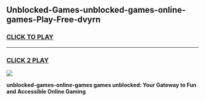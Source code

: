 
## Unblocked-Games-unblocked-games-online-games-Play-Free-dvyrn
<h3>
<a href="https://premium76.site?title=unblocked-games-online-games&ref=12A">CLICK TO PLAY</a></h3>
<hr>

<h3>
<a href="https://premium76.site?title=unblocked-games-online-games&ref=12A">CLICK 2 PLAY</a>
  
</h3>

<a href="https://premium76.site?title=unblocked-games-online-games&ref=12A"><img src="https://clearcache.store/games.png"></a>


**unblocked-games-online-games games unblocked: Your Gateway to Fun and Accessible Online Gaming**
